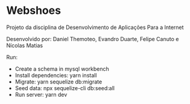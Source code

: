 # Webshoes

Projeto da disciplina de Desenvolvimento de Aplicações Para a Internet


Desenvolvido por: Daniel Themoteo, Evandro Duarte, Felipe Canuto e Nícolas Matias

Run:
 - Create a schema in mysql workbench
 - Install dependencies: yarn install
 - Migrate: yarn sequelize db:migrate
 - Seed data: npx sequelize-cli db:seed:all
 - Run server: yarn dev
